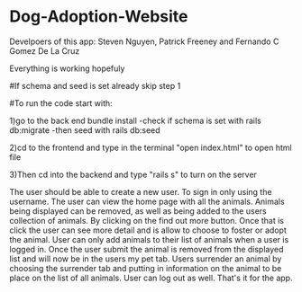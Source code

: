 # Dog-Adoption-Website
Develpoers of this app: Steven Nguyen, Patrick Freeney and Fernando C Gomez De La Cruz

Everything is working hopefuly

#If schema and seed is set already skip step 1

#To run the code start with:

1)go to the back end bundle install
    -check if schema is set with rails db:migrate
    -then seed with rails db:seed

2)cd to the frontend and type in the terminal "open index.html" to open html file

3)Then cd into the backend and type "rails s" to turn on the server

The user should be able to create a new user. To sign in only using the username.
The user can view the home page with all the animals. Animals being displayed can be removed,
as well as being added to the users collection of animals. By clicking on the find out more button.
Once that is click the user can see more detail and is allow to choose to foster or adopt the animal. User can only add animals to their list of animals when a user is logged in. Once the user submit the animal is removed from the displayed list and will now be in the users my pet tab. Users surrender an animal by choosing the surrender tab and putting in information on the animal to be place on the list of all animals. User can log out as well. That's it for the app.
